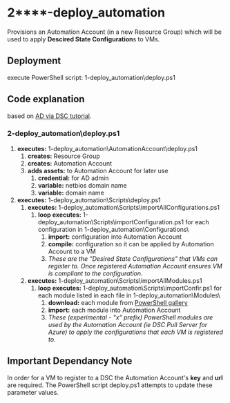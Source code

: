 # 2****-deploy_automation

Provisions an Automation Account (in a new Resource Group) which will be used to apply **Descired State Configuration**s to VMs.

## Deployment

execute PowerShell script: 1-deploy_automation\deploy.ps1

## Code explanation

based on [AD via DSC tutorial](https://kvaes.wordpress.com/2017/04/29/azure-deploying-a-domain-controller-via-dsc-pull/).


### 2-deploy_automation\deploy.ps1

1. **executes:** 1-deploy_automation\AutomationAccount\deploy.ps1
    1. **creates:** Resource Group
    1. **creates:** Automation Account
    1. **adds assets:** to Automation Account for later use
        1. **credential:** for AD admin
        1. **variable:** netbios domain name
        1. **variable:** domain name
1. **executes:** 1-deploy_automation\Scripts\deploy.ps1
    1. **executes:** 1-deploy_automation\Scripts\importAllConfigurations.ps1
        1. **loop executes:** 1-deploy_automation\Scripts\importConfiguration.ps1 for each configuration in 1-deploy_automation\Configurations\
            1. **import:** configuration into Automation Account
            1. **compile:** configuration so it can be applied by Automation Account to a VM
            1. *These are the "Desired State Configurations" that VMs can register to.  Once registered Automation Account ensures VM is compliant to the configuration.*
    1. **executes:** 1-deploy_automation\Scripts\importAllModules.ps1
        1. **loop executes:** 1-deploy_automation\Scripts\importConfir.ps1 for each module listed in each file in 1-deploy_automation\Modules\
            1. **download:** each module from [PowerShell gallery](https://www.powershellgallery.com)
            1. **import:** each module into Automation Account
            1. *These (experimental - "x" prefix) PowerShell modules are used by the Automation Account (ie DSC Pull Server for Azure) to apply the configurations that each VM is registered to.*

## Important Dependancy Note

In order for a VM to register to a DSC the Automation Account's **key** and **url** are required.
The PowerShell script deploy.ps1 attempts to update these parameter values.
